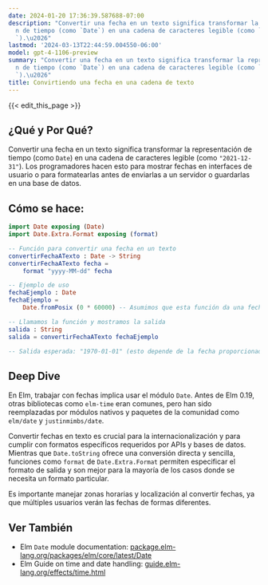 ```yaml
---
date: 2024-01-20 17:36:39.587688-07:00
description: "Convertir una fecha en un texto significa transformar la representaci\xF3\
  n de tiempo (como `Date`) en una cadena de caracteres legible (como `\"2021-12-31\"\
  `).\u2026"
lastmod: '2024-03-13T22:44:59.004550-06:00'
model: gpt-4-1106-preview
summary: "Convertir una fecha en un texto significa transformar la representaci\xF3\
  n de tiempo (como `Date`) en una cadena de caracteres legible (como `\"2021-12-31\"\
  `).\u2026"
title: Convirtiendo una fecha en una cadena de texto
---
```


{{< edit_this_page >}}

## ¿Qué y Por Qué?

Convertir una fecha en un texto significa transformar la representación de tiempo (como `Date`) en una cadena de caracteres legible (como `"2021-12-31"`). Los programadores hacen esto para mostrar fechas en interfaces de usuario o para formatearlas antes de enviarlas a un servidor o guardarlas en una base de datos.

## Cómo se hace:

```Elm
import Date exposing (Date)
import Date.Extra.Format exposing (format)

-- Función para convertir una fecha en un texto
convertirFechaATexto : Date -> String
convertirFechaATexto fecha =
    format "yyyy-MM-dd" fecha

-- Ejemplo de uso
fechaEjemplo : Date
fechaEjemplo = 
    Date.fromPosix (0 * 60000) -- Asumimos que esta función da una fecha válida.

-- Llamamos la función y mostramos la salida
salida : String
salida = convertirFechaATexto fechaEjemplo

-- Salida esperada: "1970-01-01" (esto depende de la fecha proporcionada)
```

## Deep Dive

En Elm, trabajar con fechas implica usar el módulo `Date`. Antes de Elm 0.19, otras bibliotecas como `elm-time` eran comunes, pero han sido reemplazadas por módulos nativos y paquetes de la comunidad como `elm/date` y `justinmimbs/date`.

Convertir fechas en texto es crucial para la internacionalización y para cumplir con formatos específicos requeridos por APIs y bases de datos. Mientras que `Date.toString` ofrece una conversión directa y sencilla, funciones como `format` de `Date.Extra.Format` permiten especificar el formato de salida y son mejor para la mayoría de los casos donde se necesita un formato particular.

Es importante manejar zonas horarias y localización al convertir fechas, ya que múltiples usuarios verán las fechas de formas diferentes.

## Ver También

- Elm `Date` module documentation: [package.elm-lang.org/packages/elm/core/latest/Date](https://package.elm-lang.org/packages/elm/core/latest/Date)
- Elm Guide on time and date handling: [guide.elm-lang.org/effects/time.html](https://guide.elm-lang.org/effects/time.html)
